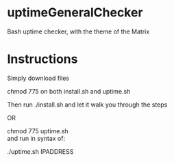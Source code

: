 uptimeGeneralChecker
====================

Bash uptime checker, with the theme of the Matrix

Instructions
====================
Simply download files

chmod 775 on both install.sh and uptime.sh 

Then run ./install.sh and let it walk you through the steps

OR

chmod 775 uptime.sh  
and run in syntax of: 

./uptime.sh IPADDRESS
